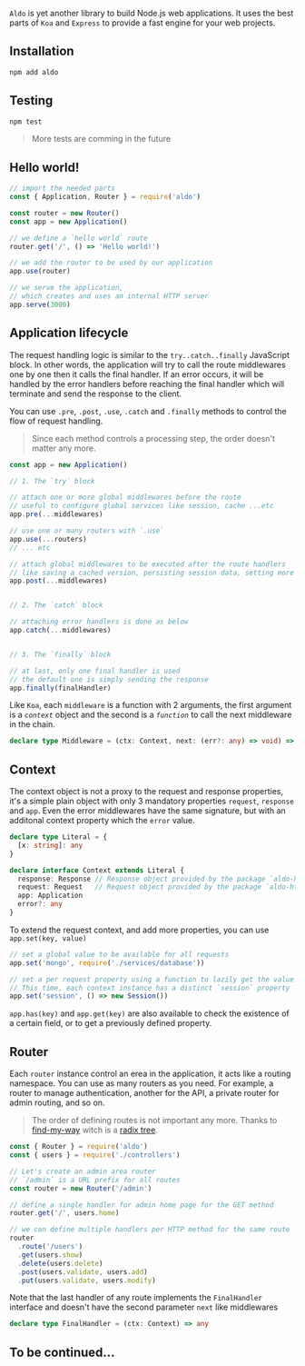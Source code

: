 
`Aldo` is yet another library to build Node.js web applications.
It uses the best parts of `Koa` and `Express` to provide a fast engine for your web projects.

## Installation
```bash
npm add aldo
```

## Testing
```bash
npm test
```
> More tests are comming in the future

## Hello world!
```js
// import the needed parts
const { Application, Router } = require('aldo')

const router = new Router()
const app = new Application()

// we define a `hello world` route
router.get('/', () => 'Hello world!')

// we add the router to be used by our application
app.use(router)

// we serve the application,
// which creates and uses an internal HTTP server
app.serve(3000)
```

## Application lifecycle
The request handling logic is similar to the `try..catch..finally` JavaScript block.
In other words, the application will try to call the route middlewares one by one then it calls the final handler.
If an error occurs, it will be handled by the error handlers before reaching the final handler which will terminate and send the response to the client.

You can use `.pre`, `.post`, `.use`, `.catch` and `.finally` methods to control the flow of request handling.

> Since each method controls a processing step, the order doesn't matter any more.

```js
const app = new Application()

// 1. The `try` block

// attach one or more global middlewares before the route
// useful to configure global services like session, cache ...etc
app.pre(...middlewares)

// use one or many routers with `.use`
app.use(...routers)
// ... etc

// attach global middlewares to be executed after the route handlers
// like saving a cached version, persisting session data, setting more headers ...etc
app.post(...middlewares)


// 2. The `catch` block

// attaching error handlers is done as below
app.catch(...middlewares)


// 3. The `finally` block

// at last, only one final handler is used
// the default one is simply sending the response
app.finally(finalHandler)
```

Like `Koa`, each `middleware` is a function with 2 arguments, the first argument is a *`context`* object and the second is a *`function`* to call the next middleware in the chain.

```ts
declare type Middleware = (ctx: Context, next: (err?: any) => void) => void
```

## Context
The context object is not a proxy to the request and response properties, it's a simple plain object with only 3 mandatory properties `request`, `response` and `app`.
Even the error middlewares have the same signature, but with an additonal context property which the `error` value.

```ts
declare type Literal = {
  [x: string]: any
}

declare interface Context extends Literal {
  response: Response // Response object provided by the package `aldo-http`
  request: Request   // Request object provided by the package `aldo-http`
  app: Application
  error?: any
}
```
To extend the request context, and add more properties, you can use `app.set(key, value)`
```js
// set a global value to be available for all requests
app.set('mongo', require('./services/database'))

// set a per request property using a function to lazily get the value
// This time, each context instance has a distinct `session` property
app.set('session', () => new Session())
```

`app.has(key)` and `app.get(key)` are also available to check the existence of a certain field, or to get a previously defined property.

## Router
Each `router` instance control an erea in the application, it acts like a routing namespace.
You can use as many routers as you need. For example, a router to manage authentication, another for the API, a private router for admin routing, and so on.

> The order of defining routes is not important any more. Thanks to [find-my-way](https://npmjs.com/find-my-way) witch is a [radix tree](https://en.wikipedia.org/wiki/Radix_tree).

```js
const { Router } = require('aldo')
const { users } = require('./controllers')

// Let's create an admin area router
// `/admin` is a URL prefix for all routes
const router = new Router('/admin')

// define a single handler for admin home page for the GET method
router.get('/', users.home)

// we can define multiple handlers per HTTP method for the same route
router
  .route('/users')
  .get(users.show)
  .delete(users.delete)
  .post(users.validate, users.add)
  .put(users.validate, users.modify)
```
Note that the last handler of any route implements the `FinalHandler` interface and doesn't have the second parameter `next` like middlewares

```ts
declare type FinalHandler = (ctx: Context) => any
```

## To be continued...

